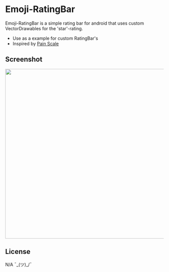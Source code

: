 # Emoji-RatingBar
Emoji-RatingBar is a simple rating bar for android that uses custom VectorDrawables for the 'star'-rating.
  - Use as a example for custom RatingBar's
  - Inspired by [Pain Scale](https://raw.githubusercontent.com/manmountain/Emoji-Rating-Bar/master/pain_scale.jpg)

## Screenshot
 <img src="https://raw.githubusercontent.com/manmountain/Emoji-Rating-Bar/master/pain_scale.jpg" width="540" height="540" />

## License
N/A ¯\_(ツ)_/¯
